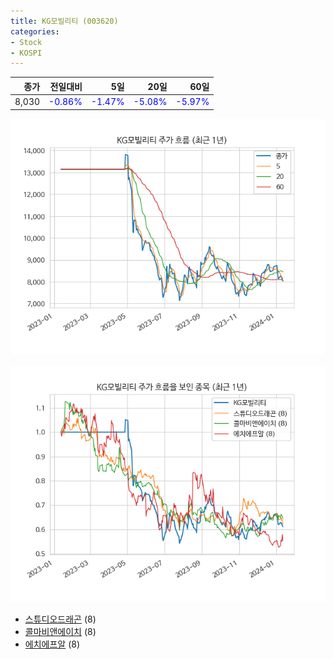 ```yaml
---
title: KG모빌리티 (003620)
categories:
- Stock
- KOSPI
---
```


|종가|전일대비|5일|20일|60일|
|---:|-------:|--:|---:|---:|
|8,030|<span style="color: blue">-0.86%</span>|<span style="color: blue">-1.47%</span>|<span style="color: blue">-5.08%</span>|<span style="color: blue">-5.97%</span>|


<!-- more -->

![003620](/assets/images/stock/003620.png)

![003620](/assets/images/stock/003620_sim.png)

- [스튜디오드래곤](/253450/) (8)
- [콜마비앤에이치](/200130/) (8)
- [에치에프알](/230240/) (8)